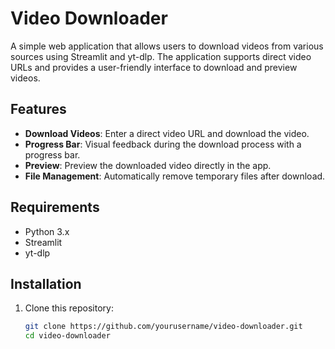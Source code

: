 # Video Downloader

A simple web application that allows users to download videos from various sources using Streamlit and yt-dlp. The application supports direct video URLs and provides a user-friendly interface to download and preview videos.

## Features

- **Download Videos**: Enter a direct video URL and download the video.
- **Progress Bar**: Visual feedback during the download process with a progress bar.
- **Preview**: Preview the downloaded video directly in the app.
- **File Management**: Automatically remove temporary files after download.

## Requirements

- Python 3.x
- Streamlit
- yt-dlp

## Installation

1. Clone this repository:

   ```bash
   git clone https://github.com/yourusername/video-downloader.git
   cd video-downloader
